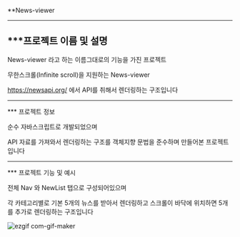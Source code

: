 
**News-viewer

------------

***프로젝트 이름 및 설명
------------

News-viewer 라고 하는 이름그대로의 기능을 가진 프로젝트

무한스크롤(Infinite scroll)을 지원하는 News-viewer

https://newsapi.org/ 에서 API를 취해서 렌더링하는 구조입니다

------------

*** 프로젝트 정보

순수 자바스크립트로 개발되었으며

API 자료를 가져와서 렌더링하는 구조를 객체지향 문법을 준수하며 만들어본 프로젝트입니다

------------
*** 프로젝트 기능 및 예시

전체 Nav 와 NewList 탭으로 구성되어있으며

각 카테고리별로
기본 5개의 뉴스를 받아서 렌더링하고 스크롤이 바닥에 위치하면 5개를 추가로 렌더링하는 구조입니다

![ezgif com-gif-maker](https://user-images.githubusercontent.com/110520178/190944796-fbf1aae6-c03d-4582-807f-4df8035fffcf.gif)
